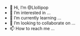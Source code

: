 - 👋 Hi, I’m @Llollipop
- 👀 I’m interested in ...
- 🌱 I’m currently learning ...
- 💞️ I’m looking to collaborate on ...
- 📫 How to reach me ...

<!---
Llollipop/Llollipop is a ✨ special ✨ repository because its `README.md` (this file) appears on your GitHub profile.
You can click the Preview link to take a look at your changes.
--->
